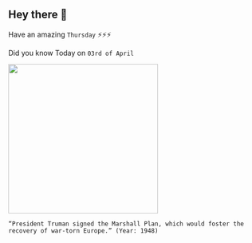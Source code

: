 ## Hey there 👋
Have an amazing `Thursday` ⚡⚡⚡

Did you know Today on `03rd of April`
 
 [<img src="https://www.historyonthenet.com/wp-content/uploads/2017/04/2000px-US-MarshallPlanAid-Logo.svg_.png" width="300" />](https://en.wikipedia.org/wiki/Marshall_Plan) 
 ```
“President Truman signed the Marshall Plan, which would foster the recovery of war-torn Europe.” (Year: 1948)
```
